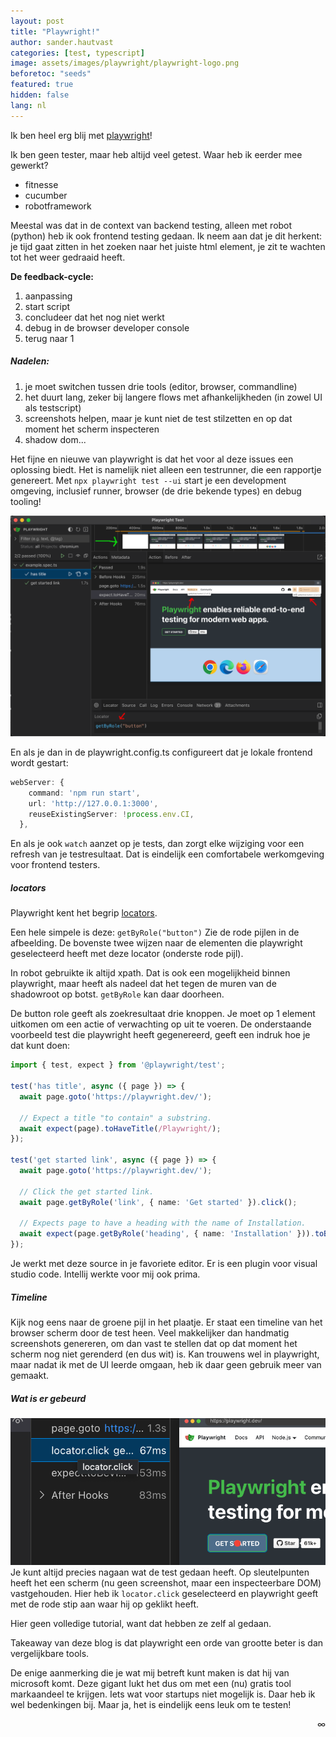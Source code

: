 ```yaml
---
layout: post
title: "Playwright!"
author: sander.hautvast
categories: [test, typescript]
image: assets/images/playwright/playwright-logo.png
beforetoc: "seeds"
featured: true
hidden: false
lang: nl
---
```

Ik ben heel erg blij met [playwright](https://playwright.dev/)!

Ik ben geen tester, maar heb altijd veel getest. Waar heb ik eerder mee gewerkt?
* fitnesse
* cucumber
* robotframework

Meestal was dat in de context van backend testing, alleen met robot (python) heb ik ook frontend testing gedaan. Ik neem aan dat je dit herkent: je tijd gaat zitten in het zoeken naar het juiste html element, je zit te wachten tot het weer gedraaid heeft.

**De feedback-cycle:**
1. aanpassing
2. start script
3. concludeer dat het nog niet werkt
4. debug in de browser developer console
5. terug naar 1

##### Nadelen:
1. je moet switchen tussen drie tools (editor, browser, commandline)
2. het duurt lang, zeker bij langere flows met afhankelijkheden (in zowel UI als testscript)
3. screenshots helpen, maar je kunt niet de test stilzetten en op dat moment het scherm inspecteren
4. shadow dom...

Het fijne en nieuwe van playwright is dat het voor al deze issues een oplossing biedt. Het is namelijk niet alleen een testrunner, die een rapportje genereert.
Met
`npx playwright test --ui`
start je een development omgeving, inclusief runner, browser (de drie bekende types) en debug tooling!

![playwwright ui](/assets/images/playwright/playwright.png)

En als je dan in de playwright.config.ts configureert dat je lokale frontend wordt gestart:
```typescript
webServer: {
    command: 'npm run start',
    url: 'http://127.0.0.1:3000',
    reuseExistingServer: !process.env.CI,
  },
```

En als je ook `watch` aanzet op je tests, dan zorgt elke wijziging voor een refresh van je testresultaat. Dat is eindelijk een comfortabele werkomgeving voor frontend testers.


##### locators
Playwright kent het begrip [locators](https://playwright.dev/docs/locators). 

Een hele simpele is deze:
`getByRole("button")`
Zie de rode pijlen in de afbeelding. De bovenste twee wijzen naar de elementen die playwright geselecteerd heeft met deze locator (onderste rode pijl).

In robot gebruikte ik altijd xpath. Dat is ook een mogelijkheid binnen playwright, maar heeft als nadeel dat het tegen de muren van de shadowroot op botst. `getByRole` kan daar doorheen. 

De button role geeft als zoekresultaat drie knoppen. Je moet op 1 element uitkomen om een actie of verwachting op uit te voeren.
De onderstaande voorbeeld test die playwright heeft gegenereerd, geeft een indruk hoe je dat kunt doen:

```typescript
import { test, expect } from '@playwright/test';

test('has title', async ({ page }) => {
  await page.goto('https://playwright.dev/');

  // Expect a title "to contain" a substring.
  await expect(page).toHaveTitle(/Playwright/);
});

test('get started link', async ({ page }) => {
  await page.goto('https://playwright.dev/');

  // Click the get started link.
  await page.getByRole('link', { name: 'Get started' }).click();

  // Expects page to have a heading with the name of Installation.
  await expect(page.getByRole('heading', { name: 'Installation' })).toBeVisible();
});
```

Je werkt met deze source in je favoriete editor. Er is een plugin voor visual studio code. Intellij werkte voor mij ook prima.

##### Timeline
Kijk nog eens naar de groene pijl in het plaatje. Er staat een timeline van het browser scherm door de test heen. Veel makkelijker dan handmatig screenshots genereren, om dan vast te stellen dat op dat moment het scherm nog niet gerenderd (en dus wit) is. Kan trouwens wel in playwright, maar nadat ik met de UI leerde omgaan, heb ik daar geen gebruik meer van gemaakt.

##### Wat is er gebeurd
![playwwright ui](/assets/images/playwright/playwright2.png)
Je kunt altijd precies nagaan wat de test gedaan heeft. Op sleutelpunten heeft het een scherm (nu geen screenshot, maar een inspecteerbare DOM) vastgehouden. Hier heb ik `locator.click` geselecteerd en playwright geeft met de rode stip aan waar hij op geklikt heeft. 

Hier geen volledige tutorial, want dat hebben ze zelf al gedaan. 

Takeaway van deze blog is dat playwright een orde van grootte beter is dan vergelijkbare tools. 

De enige aanmerking die je wat mij betreft kunt maken is dat hij van microsoft komt. Deze gigant lukt het dus om met een (nu) gratis tool markaandeel te krijgen. Iets wat voor startups niet mogelijk is. Daar heb ik wel bedenkingen bij. Maar ja, het is eindelijk eens leuk om te testen!

<div style="text-align: right">∞</div>